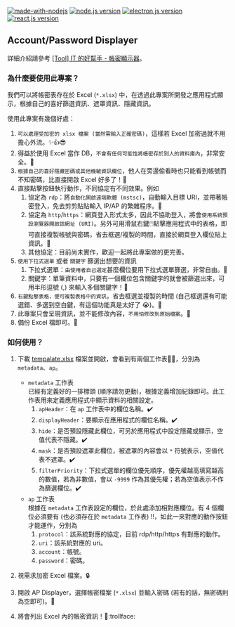 [![made-with-nodejs](https://img.shields.io/badge/Made%20with-Node.js-1f425f.svg)](https://nodejs.org/en/)
[![node.js version](https://img.shields.io/badge/Node.js-14.16.1-blue)](https://nodejs.org/en/)
[![electron.js version](https://img.shields.io/badge/Electron.js-13.1.7-green)](https://www.electronjs.org/)
[![react.js version](https://img.shields.io/badge/React.js-17.0.2-green)](https://www.electronjs.org/)

## Account/Password Displayer

詳細介紹請參考 [[Tool] IT 的好幫手 - 帳密顯示器](https://weirenxue.github.io/2021/06/15/tool_it_ap_displayer/)。

### 為什麼要使用此專案？

我們可以將帳密表存在於 Excel (`*.xlsx`) 中，在透過此專案所開發之應用程式顯示，根據自己的喜好篩選資訊、遮罩資訊、隱藏資訊。  

使用此專案有幾個好處：  

1. `可以處理受加密的 xlsx 檔案 (當然需輸入正確密碼)`，這樣若 Excel 加密過就不用擔心外流。:sparkles::thumbsup::sunglasses:
1. 得益於使用 Excel 當作 DB，`不會有任何可能性將帳密存於別人的資料庫內`，非常安全。:clap:
1. `根據自己的喜好隱藏密碼或其他機敏資訊欄位`，他人在旁邊偷看時也只能看到帳號而不知密碼，比直接開啟 Excel 好多了！:clap:
1. 直接點擊按鈕執行動作，不同協定有不同效果。例如  
    1. 協定為 `rdp`：將`自動化開啟遠端軟體 (mstsc)`，自動輸入目標 URI，並帶著帳密登入，免去剪剪貼貼輸入 IP/AP 的繁雜程序。:clap:
    1. 協定為 `http`/`https`：網頁登入形式太多，因此不協助登入，將會`使用系統預設瀏覽器開啟該網址 (URI)`。另外可用滑鼠右鍵:computer_mouse:點擊應用程式中的表格，即可直接複製帳號與密碼，省去框選/複製的時間，直接於網頁登入欄位貼上資訊。:clap:
    1. 其他協定：目前尚未實作，歡迎一起將此專案做的更完善。
1. `使用下拉式選單` 或者 `關鍵字` 篩選出想要的資訊  
    1. 下拉式選單：`由使用者自己選定`甚麼欄位要用下拉式選單篩選，非常自由。:clap:
    1. 關鍵字：單筆資料中，只要有一個欄位包含關鍵字的就會被篩選出來，可用半形逗號 (,) 來輸入多個關鍵字！:clap:  
1. `右鍵點擊表格，便可複製表格中的資訊`，省去框選並複製的時間 (自己框選還有可能選錯、多選到空白鍵，有這個功能真是太好了 :sob:)。:clap:
1. 此專案只會呈現資訊，並不能修改內容，`不用怕修改到原始檔案`。:clap:
1. 備份 Excel 檔即可。:clap:

### 如何使用？

1. 下載 [tempalate.xlsx](https://firebasestorage.googleapis.com/v0/b/gh-pages-88339.appspot.com/o/Tool-IT-%E7%9A%84%E5%A5%BD%E5%B9%AB%E6%89%8B-%E5%B8%B3%E5%AF%86%E9%A1%AF%E7%A4%BA%E5%99%A8%2Ftemplate.xlsx?alt=media&token=7d97e0da-ac7b-40a9-b4b8-af8a80390ce5) 檔案並開啟，會看到有兩個工作表:page_facing_up::page_facing_up:，分別為 `metadata`、`ap`。

    - `metadata` 工作表  
        已經有定義好的一排標頭 (順序請勿更動)，根據定義增加紀錄即可。此工作表用來定義應用程式中顯示資料的相關設定。
        1. `apHeader`：在 `ap` 工作表中的欄位名稱。:heavy_check_mark:
        1. `displayHeader`：要顯示在應用程式的欄位名稱。:heavy_check_mark:
        1. `hide`：是否預設隱藏此欄位，可另於應用程式中設定隱藏或顯示，空值代表不隱藏。:heavy_check_mark:
        1. `mask`：是否預設遮罩此欄位，被遮罩的內容會以 `*` 符號表示，空值代表不遮罩。:heavy_check_mark:
        1. `filterPriority`：下拉式選單的欄位優先順序，優先權越高填寫越高的數值，若為非數值，會以 `-9999` 作為其優先權；若為空值表示不作為篩選欄位。:heavy_check_mark:
    - `ap` 工作表  
        根據在 `metadata` 工作表設定的欄位，於此處添加相對應欄位。有 4 個欄位必須要有 (也必須存在於 `metadata` 工作表) :bangbang:，如此一來對應的動作按鈕才能運作，分別為
        1. `protocol`：該系統對應的協定，目前 rdp/http/https 有對應的動作。
        1. `uri`：該系統對應的 uri。
        1. `account`：帳號。
        1. `password`：密碼。

1. 視需求加密 Excel 檔案。:lock:
1. 開啟 AP Displayer，選擇帳密檔案 (`*.xlsx`) 並輸入密碼 (若有的話，無密碼則為空即可)。:key:
1. 將會列出 Excel 內的帳密資訊！:100::trollface:
